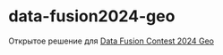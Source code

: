 # data-fusion2024-geo
Открытое решение для [Data Fusion Contest 2024 Geo](https://ods.ai/competitions/data-fusion2024-geo)
